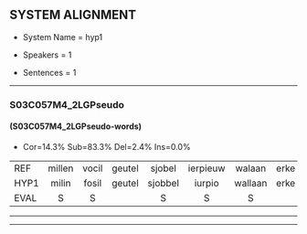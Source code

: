 
## SYSTEM ALIGNMENT

- System Name = hyp1

- Speakers = 1

- Sentences = 1

---

### S03C057M4_2LGPseudo

#### (S03C057M4_2LGPseudo-words)

- Cor=14.3%	Sub=83.3%	Del=2.4%	Ins=0.0%

|  |  |  |  |  |  |  |  |  |  |  |  |  |  |  |  |  |  |  |  |  |  |  |  |  |  |  |  |  |  |  |  |  |  |  |  |  |  |  |  |  |  |  |
|:--- |:---:|:---:|:---:|:---:|:---:|:---:|:---:|:---:|:---:|:---:|:---:|:---:|:---:|:---:|:---:|:---:|:---:|:---:|:---:|:---:|:---:|:---:|:---:|:---:|:---:|:---:|:---:|:---:|:---:|:---:|:---:|:---:|:---:|:---:|:---:|:---:|:---:|:---:|:---:|:---:|:---:|:---:|
| REF | millen | vocil | geutel | sjobel | ierpieuw | walaan | erke | haweel | saarweng | gevicht | eemde | bepoud | orstalk | veten | gefouw | * | vurpaand | nizung | fiewon | kneurem | vawaai | strellen | zwieten | foetbans | oonste | muider | grijnken | schielstaug | prilsood | * | vloender | milste | veurder | kloeien | ulen | orponk | schodig | ijpo | menuur | spreikje | hiffreeuw | wooien |
| HYP1 | milin | fosil | geutel | sjobbel | iurpio | wallaan | erke | haweel | sarweng | geviecht | eemde | hetbout | oogstalk | vetten | vou | vurpan | vurpand | nisim | fiuon | cneuren | fawai | strellen |  | zweten | fuotbans | onste | mader | grenken | schielstoug | sbrilsout | vlunder | milstr | fertr | klooien | ulen | oorponk | schotig | epo | nen | nuur | spreken | ifriwoien |
| EVAL | S | S |  | S | S | S |  |  | S | S |  | S | S | S | S | S | S | S | S | S | S |  | D | S | S | S | S | S | S | S | S | S | S | S |  | S | S | S | S | S | S | S |
---

---
